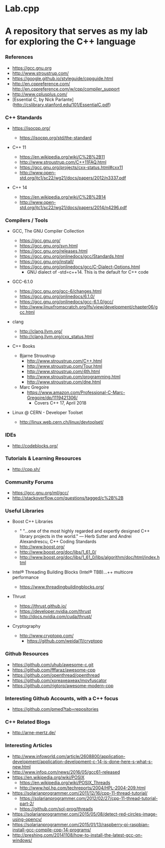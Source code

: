 # Lab.cpp
A repository that serves as my lab for exploring the C++ language
==== 

### References
* https://gcc.gnu.org
* http://www.stroustrup.com/
* https://google.github.io/styleguide/cppguide.html
* http://en.cppreference.com/
	 http://en.cppreference.com/w/cpp/compiler_support
* http://www.cplusplus.com/
* [Essential C, by Nick Parlante] (http://cslibrary.stanford.edu/101/EssentialC.pdf)


### C++ Standards
* https://isocpp.org/
	* https://isocpp.org/std/the-standard

* C++ 11
	* https://en.wikipedia.org/wiki/C%2B%2B11
	* http://www.stroustrup.com/C++11FAQ.html
	* https://gcc.gnu.org/projects/cxx-status.html#cxx11
	* http://www.open-std.org/jtc1/sc22/wg21/docs/papers/2012/n3337.pdf

* C++ 14
	* https://en.wikipedia.org/wiki/C%2B%2B14
	* http://www.open-std.org/jtc1/sc22/wg21/docs/papers/2014/n4296.pdf 


### Compilers / Tools
* GCC, The GNU Compiler Collection
	* https://gcc.gnu.org/
	* https://gcc.gnu.org/svn.html
	* https://gcc.gnu.org/releases.html
	* https://gcc.gnu.org/onlinedocs/gcc/Standards.html
	* https://gcc.gnu.org/install/
	* https://gcc.gnu.org/onlinedocs/gcc/C-Dialect-Options.html
		* GNU dialect of -std=c++14. This is the default for C++ code

* GCC-6.1.0
	* https://gcc.gnu.org/gcc-6/changes.html
	* https://gcc.gnu.org/onlinedocs/6.1.0/
	* https://gcc.gnu.org/onlinedocs/gcc-6.1.0/gcc/
	* http://www.linuxfromscratch.org/lfs/view/development/chapter06/gcc.html

* clang
	* http://clang.llvm.org/
	* http://clang.llvm.org/cxx_status.html

* C++ Books
  * Bjarne Stroustrup
    * http://www.stroustrup.com/C++.html
    * http://www.stroustrup.com/Tour.html
    * http://www.stroustrup.com/4th.html
    * http://www.stroustrup.com/programming.html
    * http://www.stroustrup.com/dne.html
  * Marc Gregoire 
    * https://www.amazon.com/Professional-C-Marc-Gregoire/dp/1119421306/
      * Covers C++ 17, April 2018
* Linux @ CERN - Developer Toolset
	* http://linux.web.cern.ch/linux/devtoolset/
		

### IDEs
* http://codeblocks.org/


### Tutorials & Learning Resources
* http://cpp.sh/


### Community Forums
* https://gcc.gnu.org/ml/gcc/
* http://stackoverflow.com/questions/tagged/c%2B%2B


### Useful Libraries
* Boost C++ Libraries
  * " "...one of the most highly regarded and expertly designed C++ library projects in the world." — Herb Sutter and Andrei Alexandrescu, C++ Coding Standards
  * http://www.boost.org/
  * http://www.boost.org/doc/libs/1_61_0/
  * http://www.boost.org/doc/libs/1_61_0/libs/algorithm/doc/html/index.html

* Intel® Threading Building Blocks (Intel® TBB)...++ multicore performance
  * https://www.threadingbuildingblocks.org/

* Thrust
  * https://thrust.github.io/
  * https://developer.nvidia.com/thrust
  * http://docs.nvidia.com/cuda/thrust/

* Cryptography
  * http://www.cryptopp.com/
    * https://github.com/weidai11/cryptopp

### Github Resources
* https://github.com/uhub/awesome-c.git
* https://github.com/fffaraz/awesome-cpp
* https://github.com/openthread/openthread
* https://github.com/xoreaxeaxeax/movfuscator
* https://github.com/rigtorp/awesome-modern-cpp


### Interesting Github Accounts, with a C++ focus
* https://github.com/pmed?tab=repositories


### C++ Related Blogs
* http://arne-mertz.de/


### Interesting Articles
* http://www.infoworld.com/article/2608800/application-development/application-development-c-14-is-done-here-s-what-s-new.html
* http://www.infoq.com/news/2016/05/gcc61-released
* https://en.wikipedia.org/wiki/POSIX
  * https://en.wikipedia.org/wiki/POSIX_Threads 
  * http://www.hpl.hp.com/techreports/2004/HPL-2004-209.html
* https://solarianprogrammer.com/2011/12/16/cpp-11-thread-tutorial/
  * https://solarianprogrammer.com/2012/02/27/cpp-11-thread-tutorial-part-2/
  * https://github.com/sol-prog/threads
* https://solarianprogrammer.com/2015/05/08/detect-red-circles-image-using-opencv/
* https://solarianprogrammer.com/2015/01/13/raspberry-pi-raspbian-install-gcc-compile-cpp-14-programs/
* http://preshing.com/20141108/how-to-install-the-latest-gcc-on-windows/


